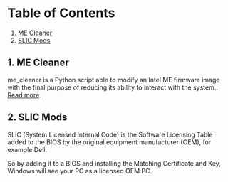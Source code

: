 # Table of Contents

1. [ME Cleaner](/BIOS/BIOS%20Mods/ME%20Cleaner/)
2. [SLIC Mods](/BIOS/BIOS%20Mods/SLIC%20Mods/)

## 1. ME Cleaner

me_cleaner is a Python script able to modify an Intel ME firmware image with the final purpose of reducing its ability to interact with the system.. [Read more](https://github.com/corna/me_cleaner).

## 2. SLIC Mods

SLIC (System Licensed Internal Code) is the Software Licensing Table added to the BIOS by the original equipment manufacturer (OEM), for example Dell.  

So by adding it to a BIOS and installing the Matching Certificate and Key, Windows will see your PC as a licensed OEM PC.